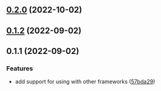 

## [0.2.0](https://github.com/danielroe/nuxt-font-metrics/compare/0.1.2...0.2.0) (2022-10-02)

## [0.1.2](https://github.com/danielroe/nuxt-font-metrics/compare/0.1.1...0.1.2) (2022-09-02)

## 0.1.1 (2022-09-02)


### Features

* add support for using with other frameworks ([57bda29](https://github.com/danielroe/nuxt-font-metrics/commit/57bda292c2f94ab323bb48bdd8ad1c0458eefa97))